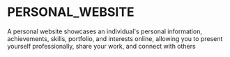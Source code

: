 # PERSONAL_WEBSITE
A personal website showcases an individual's personal information, achievements, skills, portfolio, and interests online, allowing you to present yourself professionally, share your work, and connect with others
